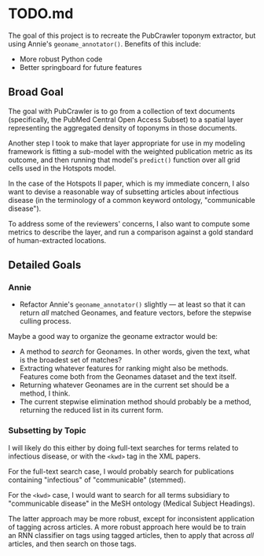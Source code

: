 # TODO.md

The goal of this project is to recreate the PubCrawler toponym extractor, but using Annie's `geoname_annotator()`. Benefits of this include:

- More robust Python code
- Better springboard for future features

## Broad Goal

The goal with PubCrawler is to go from a collection of text documents (specifically, the PubMed Central Open Access Subset) to a spatial layer representing the aggregated density of toponyms in those documents.

Another step I took to make that layer appropriate for use in my modeling framework is fitting a sub-model with the weighted publication metric as its outcome, and then running that model's `predict()` function over all grid cells used in the Hotspots model.

In the case of the Hotspots II paper, which is my immediate concern, I also want to devise a reasonable way of subsetting articles about infectious disease (in the terminology of a common keyword ontology, "communicable disease").

To address some of the reviewers' concerns, I also want to compute some metrics to describe the layer, and run a comparison against a gold standard of human-extracted locations.

## Detailed Goals

### Annie

- Refactor Annie's `geoname_annotator()` slightly — at least so that it can return *all* matched Geonames, and feature vectors, before the stepwise culling process.

Maybe a good way to organize the geoname extractor would be:
- A method to *search* for Geonames. In other words, given the text, what is the broadest set of matches?
- Extracting whatever features for ranking might also be methods. Features come both from the Geonames dataset and the text itself.
- Returning whatever Geonames are in the current set should be a method, I think.
- The current stepwise elimination method should probably be a method, returning the reduced list in its current form.

### Subsetting by Topic

I will likely do this either by doing full-text searches for terms related to infectious disease, or with the `<kwd>` tag in the XML papers.

For the full-text search case, I would probably search for publications containing "infectious" of "communicable" (stemmed).

For the `<kwd>` case, I would want to search for all terms subsidiary to "communicable disease" in the MeSH ontology (Medical Subject Headings).

The latter approach may be more robust, except for inconsistent application of tagging across articles. A more robust approach here would be to train an RNN classifier on tags using tagged articles, then to apply that across *all* articles, and then search on those tags.